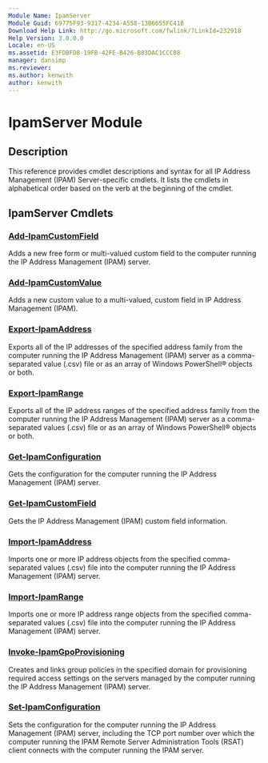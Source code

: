 ```yaml
---
Module Name: IpamServer
Module Guid: 69775F93-9317-4234-A558-13B6655FC41B
Download Help Link: http://go.microsoft.com/fwlink/?LinkId=232918
Help Version: 3.0.0.0
Locale: en-US
ms.assetid: E3FDBFD8-19FB-42FE-B426-B83DAC1CCC08
manager: dansimp
ms.reviewer:
ms.author: kenwith
author: kenwith
---
```


# IpamServer Module
## Description
This reference provides cmdlet descriptions and syntax for all IP Address Management (IPAM) Server-specific cmdlets. It lists the cmdlets in alphabetical order based on the verb at the beginning of the cmdlet.

## IpamServer Cmdlets
### [Add-IpamCustomField](./Add-IpamCustomField.md)
Adds a new free form or multi-valued custom field to the computer running the  IP Address Management (IPAM) server.

### [Add-IpamCustomValue](./Add-IpamCustomValue.md)
Adds a new custom value to a multi-valued, custom field in IP Address Management (IPAM).

### [Export-IpamAddress](./Export-IpamAddress.md)
Exports all of the IP addresses of the specified address family from the computer running the IP Address Management (IPAM) server as a comma-separated value (.csv) file or as an array of Windows PowerShell® objects or both.

### [Export-IpamRange](./Export-IpamRange.md)
Exports all of the IP address ranges of the specified address family from the computer running the IP Address Management (IPAM) server as a comma-separated values (.csv) file or as an array of Windows PowerShell® objects or both.

### [Get-IpamConfiguration](./Get-IpamConfiguration.md)
Gets the configuration for the computer running the IP Address Management (IPAM) server.

### [Get-IpamCustomField](./Get-IpamCustomField.md)
Gets the IP Address Management (IPAM) custom field information.

### [Import-IpamAddress](./Import-IpamAddress.md)
Imports one or more IP address objects from the specified comma-separated values (.csv) file into the computer running the IP Address Management (IPAM) server.

### [Import-IpamRange](./Import-IpamRange.md)
Imports one or more IP address range objects from the specified comma-separated values (.csv) file into the computer running the IP Address Management (IPAM) server.

### [Invoke-IpamGpoProvisioning](./Invoke-IpamGpoProvisioning.md)
Creates and links group policies in the specified domain for provisioning required access settings on the servers managed by the computer running the IP Address Management (IPAM) server.

### [Set-IpamConfiguration](./Set-IpamConfiguration.md)
Sets the configuration for the computer running the IP Address Management (IPAM) server, including the TCP port number over which the computer running the IPAM Remote Server Administration Tools (RSAT) client connects with the computer running the IPAM server.
